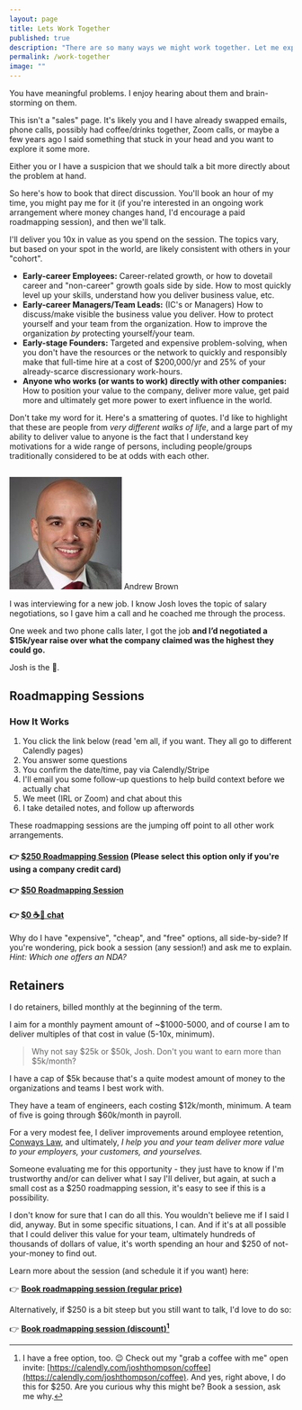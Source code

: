 ```yaml
---
layout: page
title: Lets Work Together
published: true
description: "There are so many ways we might work together. Let me explain the options!"
permalink: /work-together
image: ""
---
```


You have meaningful problems. I enjoy hearing about them and brain-storming on them.

This isn't a "sales" page. It's likely you and I have already swapped emails, phone calls, possibly had coffee/drinks together, Zoom calls, or maybe a few years ago I said something that stuck in your head and you want to explore it some more.

Either you or I have a suspicion that we should talk a bit more directly about the problem at hand.

So here's how to book that direct discussion. You'll book an hour of my time, you might pay me for it (if you're interested in an ongoing work arrangement where money changes hand, I'd encourage a paid roadmapping session), and then we'll talk.

I'll deliver you 10x in value as you spend on the session. The topics vary, but based on your spot in the world, are likely consistent with others in your "cohort".

- **Early-career Employees:** Career-related growth, or how to dovetail career and "non-career" growth goals side by side. How to most quickly level up your skills, understand how you deliver business value, etc.
- **Early-career Managers/Team Leads:** (IC's or Managers) How to discuss/make visible the business value you deliver. How to protect yourself and your team from the organization. How to improve the organization _by_ protecting yourself/your team.
- **Early-stage Founders:** Targeted and expensive problem-solving, when you don't have the resources or the network to quickly and responsibly make that full-time hire at a cost of $200,000/yr and 25% of your already-scarce discressionary work-hours. 
- **Anyone who works (or wants to work) directly with other companies:** How to position your value to the company, deliver more value, get paid more and ultimately get more power to exert influence in the world.

Don't take my word for it. Here's a smattering of quotes. I'd like to highlight that these are people from _very different walks of life_, and a large part of my ability to deliver value to anyone is the fact that I understand key motivations for a wide range of persons, including people/groups traditionally considered to be at odds with each other.

## 

<div class="testamonial" markdown='1'>

![andrew brown](/images_2020/andrew-brown.jpg "Andrew Brown")
<span>Andrew Brown</span>

I was interviewing for a new job. I know Josh loves the topic of salary negotiations, so I gave him a call and he coached me through the process. 

One week and two phone calls later, I got the job **and I’d negotiated a $15k/year raise over what the company claimed was the highest they could go.**
</div>

<div class="testamonial" markdown='1'>


Josh is the 💩.
</div>



## Roadmapping Sessions

### How It Works

1. You click the link below (read 'em all, if you want. They all go to different Calendly pages)
1. You answer some questions
1. You confirm the date/time, pay via Calendly/Stripe
1. I'll email you some follow-up questions to help build context before we actually chat
1. We meet (IRL or Zoom) and chat about this
1. I take detailed notes, and follow up afterwords

These roadmapping sessions are the jumping off point to all other work arrangements. 

#### 👉 [$250 Roadmapping Session](https://calendly.com/joshthompson/roadmapping) (Please select this option only if you're using a company credit card)
#### 👉 [$50 Roadmapping Session](https://calendly.com/joshthompson/roadmapping-50) 
#### 👉 [$0 ☕️🍺 chat](https://calendly.com/joshthompson/coffee)

Why do I have "expensive", "cheap", and "free" options, all side-by-side? If you're wondering, pick book a session (any session!) and ask me to explain. _Hint: Which one offers an NDA?_


## Retainers

I do retainers, billed monthly at the beginning of the term.  

I aim for a monthly payment amount of ~$1000-5000, and of course I am to deliver multiples of that cost in value (5-10x, minimum). 

> Why not say $25k or $50k, Josh. Don't you want to earn more than $5k/month?

I have a cap of $5k because that's a quite modest amount of money to the organizations and teams I best work with. 

They have a team of engineers, each costing $12k/month, minimum. A team of five is going through $60k/month in payroll. 

For a very modest fee, I deliver improvements around employee retention, [Conways Law](https://en.wikipedia.org/wiki/Conway%27s_law), and ultimately, _I help you and your team deliver more value to your employers, your customers, and yourselves._

Someone evaluating me for this opportunity - they just have to know if I'm trustworthy and/or can deliver what I say I'll deliver, but again, at such a small cost as a $250 roadmapping session, it's easy to see if this is a possibility. 

I don't know for sure that I can do all this. You wouldn't believe me if I said I did, anyway. But in some specific situations, I can. And if it's at all possible that I could deliver this value for your team, ultimately hundreds of thousands of dollars of value, it's worth spending an hour and $250 of not-your-money to find out. 

Learn more about the session (and schedule it if you want) here:

👉 **[Book roadmapping session (regular price)](https://calendly.com/joshthompson/roadmapping)**

Alternatively, if $250 is a bit steep but you still want to talk, I'd love to do so:

👉 **[Book roadmapping session (discount)](https://calendly.com/joshthompson/roadmapping-50)[^free-option]**


[^free-option]: I have a free option, too. 😉 Check out my "grab a coffee with me" open invite: [https://calendly.com/joshthompson/coffee](https://calendly.com/joshthompson/coffee). And yes, right above, I do this for $250. Are you curious why this might be? Book a session, ask me why. 

